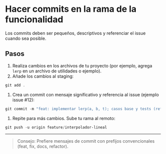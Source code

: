 # Hacer commits en la rama de la funcionalidad

Los commits deben ser pequeños, descriptivos y referenciar el issue cuando sea posible.

## Pasos
 
1. Realiza cambios en los archivos de tu proyecto (por ejemplo, agrega `lerp` en un archivo de utilidades o ejemplo).
2. Añade los cambios al staging:

```powershell
git add .
```

1. Crea un commit con mensaje significativo y referencia al issue (ejemplo issue #12):

```powershell
git commit -m "feat: implementar lerp(a, b, t); casos base y tests (refs #12)"
```

1. Repite para más cambios. Sube tu rama al remoto:

```powershell
git push -u origin feature/interpolador-lineal
```

---

> Consejo: Prefiere mensajes de commit con prefijos convencionales (feat, fix, docs, refactor).
